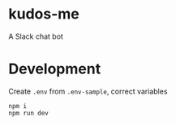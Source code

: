 # kudos-me
A Slack chat bot


# Development

Create `.env` from `.env-sample`, correct variables

```
npm i 
npm run dev

```

